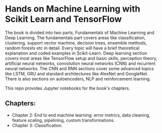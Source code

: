 # Hands on Machine Learning with Scikit Learn and TensorFlow

The book is divided into two parts, Fundamentals of Machine Learning and Deep Learning.
The fundamentals part covers areas like classification, clustering, support vector machine, decision trees, ensemble methods, random forests etc in detail. Every topic will have a brief theoretical explanation and coded examples in Scikit-Learn.
Deep learning section covers most areas like TensorFlow setup and basic skills, perception theory, artificial neural networks, convolution neural networks (CNN) and recurrent neural networks.
The CNN and RNN sections cover some advanced topics like LSTM, GRU and standard architectures like AlexNet and GoogleNet.
There is also sections on autoencoders, NLP and reinforcement learning.

This repo provides Jupyter notebooks for the book's chapters. 

## Chapters:
* Chapter 2: End to end machine learning: error metrics, data cleaning, feature scaling, pipelining, custom transformations.
* Chapter 3: Classification.